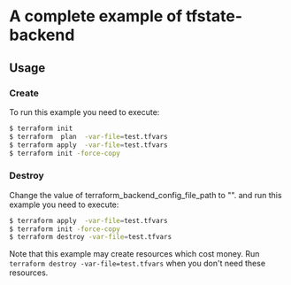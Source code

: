 # A complete example of tfstate-backend



## Usage
### Create 
To run this example you need to execute:

```bash
$ terraform init
$ terraform  plan  -var-file=test.tfvars
$ terraform apply  -var-file=test.tfvars
$ terraform init -force-copy
```

### Destroy 
Change the value of terraform_backend_config_file_path to "". and  run this example you need to execute:

```bash
$ terraform apply  -var-file=test.tfvars
$ terraform init -force-copy
$ terraform destroy -var-file=test.tfvars
```

Note that this example may create resources which cost money. Run `terraform destroy -var-file=test.tfvars` when you don't need these
 resources.

<!-- BEGINNING OF PRE-COMMIT-TERRAFORM DOCS HOOK -->
<!-- END OF PRE-COMMIT-TERRAFORM DOCS HOOK -->
